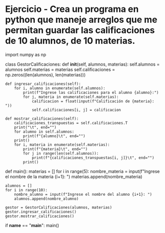 # Ejercicio - Crea un programa en python que maneje arreglos que me permitan guardar las calificaciones de 10 alumnos, de 10 materias.

import numpy as np

class GestorCalificaciones:
    def __init__(self, alumnos, materias):
        self.alumnos = alumnos
        self.materias = materias
        self.calificaciones = np.zeros((len(alumnos), len(materias)))

    def ingresar_calificaciones(self):
        for i, alumno in enumerate(self.alumnos):
            print(f"Ingrese las calificaciones para el alumno {alumno}:")
            for j, materia in enumerate(self.materias):
                calificacion = float(input(f"Calificación de {materia}: "))
                self.calificaciones[i, j] = calificacion

    def mostrar_calificaciones(self):
        calificaciones_transpuestas = self.calificaciones.T
        print("\t", end="")
        for alumno in self.alumnos:
            print(f"{alumno}\t", end="")
        print()
        for i, materia in enumerate(self.materias):
            print(f"{materia}\t", end="")
            for j in range(len(self.alumnos)):
                print(f"{calificaciones_transpuestas[i, j]}\t", end="")
            print()


def main():
    materias = []
    for i in range(5):
        nombre_materia = input(f"Ingrese el nombre de la materia {i+1}: ")
        materias.append(nombre_materia)

    alumnos = []
    for i in range(10):
        nombre_alumno = input(f"Ingrese el nombre del alumno {i+1}: ")
        alumnos.append(nombre_alumno)

    gestor = GestorCalificaciones(alumnos, materias)
    gestor.ingresar_calificaciones()
    gestor.mostrar_calificaciones()


if __name__ == "__main__":
    main()
